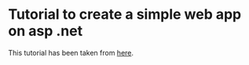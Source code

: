 # Tutorial to create a simple web app on asp .net

This tutorial has been taken from [here](https://docs.microsoft.com/en-us/aspnet/core/getting-started/?view=aspnetcore-5.0&tabs=linux).
